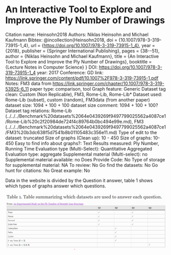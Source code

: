 # An Interactive Tool to Explore and Improve the Ply Number of Drawings

Citation name: Heinsohn2018
Authors: Niklas Heinsohn and Michael Kaufmann
Bibtex: @incollection{Heinsohn2018,
  doi = {10.1007/978-3-319-73915-1_4},
  url = {https://doi.org/10.1007/978-3-319-73915-1_4},
  year = {2018},
  publisher = {Springer International Publishing},
  pages = {38--51},
  author = {Niklas Heinsohn and Michael Kaufmann},
  title = {An Interactive Tool to Explore and Improve the Ply Number of Drawings},
  booktitle = {Lecture Notes in Computer Science}
}
DOI: https://doi.org/10.1007/978-3-319-73915-1_4
year: 2017
Conference: GD
link: https://link.springer.com/content/pdf/10.1007%2F978-3-319-73915-1.pdf
Notes: FM3 data from https://link.springer.com/chapter/10.1007/978-3-319-53925-6_11
paper type: comparison, tool
Graph feature: Generic
Dataset tag clean: Custom (Non Replicable), FM3, Rome-Lib, Rome-Lib*
Dataset used: Rome-Lib (subset), custom (random), FM3data (from another paper)
dataset size: 1094 + 100 + 100
dataset size comment: 1094 + 100 + 100?
Dataset tag relations: Rome-Lib (../../../Benchmark%20datasets%2064e0439269f9497799025562a4087ce1/Rome-Lib%20c2f20984de724f4c89764b0bc494e99e.md), FM3 (../../../Benchmark%20datasets%2064e0439269f9497799025562a4087ce1/FM3%20b3dc638f5d7541b8b01105483c356e11.md)
Type of edit to the dataset: truncated
Size of graphs (Clean up): 10 - 450
Size of graphs: 10-450
Easy to find info about graphs?: Text
Results measured: Ply Number, Running Time
Evaluation type (Multi-Select): Quantitative Aggregated
Evaluation type: aggregate
Supplemental material (Multi-select): no
Supplemental material available: no
Does Provide Code: No
Type of storage for supplemental material: NA
To review: No
Go find the datasets: No
Go hunt for citations: No
Great example: No

Data in the website is divided by the Question it answer, table 1 shows which types of graphs answer which questions. 

![Untitled](An%20Interactive%20Tool%20to%20Explore%20and%20Improve%20the%20Ply%20b8be8d1a88824561bc30d154b8a4603e/Untitled.png)